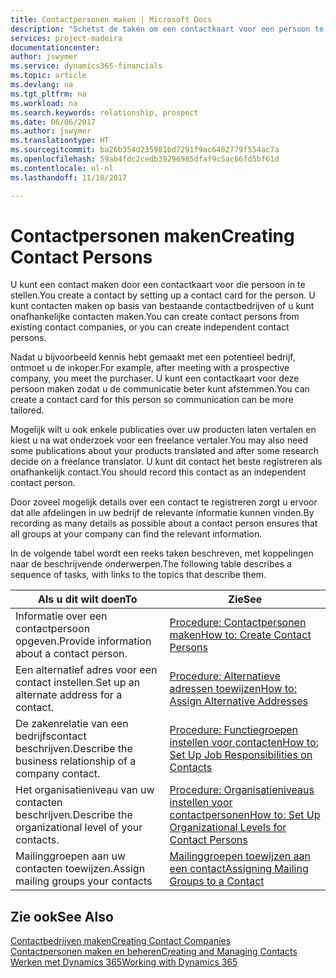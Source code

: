 ```yaml
---
title: Contactpersonen maken | Microsoft Docs
description: "Schetst de taken om een contactkaart voor een persoon te maken, bijvoorbeeld een prospect of leverancier, om de relatie te helpen definiëren en communicatie af te stemmen."
services: project-madeira
documentationcenter: 
author: jswymer
ms.service: dynamics365-financials
ms.topic: article
ms.devlang: na
ms.tgt_pltfrm: na
ms.workload: na
ms.search.keywords: relationship, prospect
ms.date: 06/06/2017
ms.author: jswymer
ms.translationtype: HT
ms.sourcegitcommit: ba26b354d235981bd7291f9ac6402779f554ac7a
ms.openlocfilehash: 59ab4fdc2cedb39296985dfaf9c5ac66fd5bf61d
ms.contentlocale: nl-nl
ms.lasthandoff: 11/10/2017

---
```

# <a name="creating-contact-persons"></a><span data-ttu-id="2c155-103">Contactpersonen maken</span><span class="sxs-lookup"><span data-stu-id="2c155-103">Creating Contact Persons</span></span>
<span data-ttu-id="2c155-104">U kunt een contact maken door een contactkaart voor die persoon in te stellen.</span><span class="sxs-lookup"><span data-stu-id="2c155-104">You create a contact by setting up a contact card for the person.</span></span> <span data-ttu-id="2c155-105">U kunt contacten maken op basis van bestaande contactbedrijven of u kunt onafhankelijke contacten maken.</span><span class="sxs-lookup"><span data-stu-id="2c155-105">You can create contact persons from existing contact companies, or you can create independent contact persons.</span></span>

<span data-ttu-id="2c155-106">Nadat u bijvoorbeeld kennis hebt gemaakt met een potentieel bedrijf, ontmoet u de inkoper.</span><span class="sxs-lookup"><span data-stu-id="2c155-106">For example, after meeting with a prospective company, you meet the purchaser.</span></span> <span data-ttu-id="2c155-107">U kunt een contactkaart voor deze persoon maken zodat u de communicatie beter kunt afstemmen.</span><span class="sxs-lookup"><span data-stu-id="2c155-107">You can create a contact card for this person so communication can be more tailored.</span></span>

<span data-ttu-id="2c155-108">Mogelijk wilt u ook enkele publicaties over uw producten laten vertalen en kiest u na wat onderzoek voor een freelance vertaler.</span><span class="sxs-lookup"><span data-stu-id="2c155-108">You may also need some publications about your products translated and after some research decide on a freelance translator.</span></span> <span data-ttu-id="2c155-109">U kunt dit contact het beste registreren als onafhankelijk contact.</span><span class="sxs-lookup"><span data-stu-id="2c155-109">You should record this contact as an independent contact person.</span></span>

<span data-ttu-id="2c155-110">Door zoveel mogelijk details over een contact te registreren zorgt u ervoor dat alle afdelingen in uw bedrijf de relevante informatie kunnen vinden.</span><span class="sxs-lookup"><span data-stu-id="2c155-110">By recording as many details as possible about a contact person ensures that all groups at your company can find the relevant information.</span></span>

<span data-ttu-id="2c155-111">In de volgende tabel wordt een reeks taken beschreven, met koppelingen naar de beschrijvende onderwerpen.</span><span class="sxs-lookup"><span data-stu-id="2c155-111">The following table describes a sequence of tasks, with links to the topics that describe them.</span></span>

| <span data-ttu-id="2c155-112">Als u dit wilt doen</span><span class="sxs-lookup"><span data-stu-id="2c155-112">To</span></span> | <span data-ttu-id="2c155-113">Zie</span><span class="sxs-lookup"><span data-stu-id="2c155-113">See</span></span> |
| --- | --- |
| <span data-ttu-id="2c155-114">Informatie over een contactpersoon opgeven.</span><span class="sxs-lookup"><span data-stu-id="2c155-114">Provide information about a contact person.</span></span> |[<span data-ttu-id="2c155-115">Procedure: Contactpersonen maken</span><span class="sxs-lookup"><span data-stu-id="2c155-115">How to: Create Contact Persons</span></span>](marketing-how-create-contact-persons.md) |
| <span data-ttu-id="2c155-116">Een alternatief adres voor een contact instellen.</span><span class="sxs-lookup"><span data-stu-id="2c155-116">Set up an alternate address for a contact.</span></span> |[<span data-ttu-id="2c155-117">Procedure: Alternatieve adressen toewijzen</span><span class="sxs-lookup"><span data-stu-id="2c155-117">How to: Assign Alternative Addresses</span></span>](marketing-how-assign-alternate-address.md) |
| <span data-ttu-id="2c155-118">De zakenrelatie van een bedrijfscontact beschrijven.</span><span class="sxs-lookup"><span data-stu-id="2c155-118">Describe the business relationship of a company contact.</span></span> |[<span data-ttu-id="2c155-119">Procedure: Functiegroepen instellen voor contacten</span><span class="sxs-lookup"><span data-stu-id="2c155-119">How to: Set Up Job Responsibilities on Contacts</span></span>](marketing-job-responsibilities.md) |
| <span data-ttu-id="2c155-120">Het organisatieniveau van uw contacten beschrijven.</span><span class="sxs-lookup"><span data-stu-id="2c155-120">Describe the organizational level of your contacts.</span></span> |[<span data-ttu-id="2c155-121">Procedure: Organisatieniveaus instellen voor contactpersonen</span><span class="sxs-lookup"><span data-stu-id="2c155-121">How to: Set Up Organizational Levels for Contact Persons</span></span>](marketing-organizational-levels.md) |
| <span data-ttu-id="2c155-122">Mailinggroepen aan uw contacten toewijzen.</span><span class="sxs-lookup"><span data-stu-id="2c155-122">Assign mailing groups your contacts</span></span> |[<span data-ttu-id="2c155-123">Mailinggroepen toewijzen aan een contact</span><span class="sxs-lookup"><span data-stu-id="2c155-123">Assigning Mailing Groups to a Contact</span></span>](marketing-mailing-groups.md) |

## <a name="see-also"></a><span data-ttu-id="2c155-124">Zie ook</span><span class="sxs-lookup"><span data-stu-id="2c155-124">See Also</span></span>
[<span data-ttu-id="2c155-125">Contactbedrijven maken</span><span class="sxs-lookup"><span data-stu-id="2c155-125">Creating Contact Companies</span></span>](marketing-create-contact-companies.md)  
[<span data-ttu-id="2c155-126">Contactpersonen maken en beheren</span><span class="sxs-lookup"><span data-stu-id="2c155-126">Creating and Managing Contacts</span></span>]()  
[<span data-ttu-id="2c155-127">Werken met Dynamics 365</span><span class="sxs-lookup"><span data-stu-id="2c155-127">Working with Dynamics 365</span></span>](ui-work-product.md)

